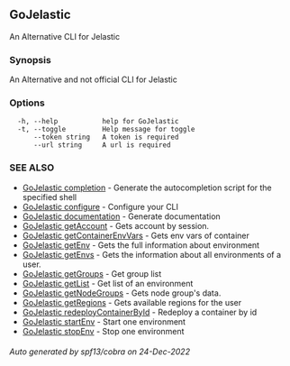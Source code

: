 ## GoJelastic

An Alternative CLI for Jelastic

### Synopsis

An Alternative and not official CLI for Jelastic

### Options

```
  -h, --help           help for GoJelastic
  -t, --toggle         Help message for toggle
      --token string   A token is required
      --url string     A url is required
```

### SEE ALSO

* [GoJelastic completion](GoJelastic_completion.md)	 - Generate the autocompletion script for the specified shell
* [GoJelastic configure](GoJelastic_configure.md)	 - Configure your CLI
* [GoJelastic documentation](GoJelastic_documentation.md)	 - Generate documentation
* [GoJelastic getAccount](GoJelastic_getAccount.md)	 - Gets account by session.
* [GoJelastic getContainerEnvVars](GoJelastic_getContainerEnvVars.md)	 - Gets env vars of container
* [GoJelastic getEnv](GoJelastic_getEnv.md)	 - Gets the full information about environment
* [GoJelastic getEnvs](GoJelastic_getEnvs.md)	 - Gets the information about all environments of a user.
* [GoJelastic getGroups](GoJelastic_getGroups.md)	 - Get group list
* [GoJelastic getList](GoJelastic_getList.md)	 - Get list of an environment
* [GoJelastic getNodeGroups](GoJelastic_getNodeGroups.md)	 - Gets node group's data.
* [GoJelastic getRegions](GoJelastic_getRegions.md)	 - Gets available regions for the user
* [GoJelastic redeployContainerById](GoJelastic_redeployContainerById.md)	 - Redeploy a container by id
* [GoJelastic startEnv](GoJelastic_startEnv.md)	 - Start one environment
* [GoJelastic stopEnv](GoJelastic_stopEnv.md)	 - Stop one environment

###### Auto generated by spf13/cobra on 24-Dec-2022
